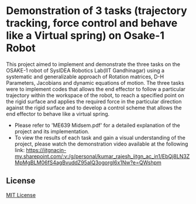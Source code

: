 # Demonstration of 3 tasks (trajectory tracking, force control and behave like a Virtual spring) on Osake-1 Robot
This project aimed to implement and demonstrate the three tasks on the OSAKE-1 robot of SysIDEA Robotics Lab(IIT Gandhinagar) using a systematic and generalizable approach of Rotation matrices, D-H Parameters, Jacobians and dynamic equations of motion. The three tasks were to implement codes that allows the end effector to follow a particular trajectory within the workspace of the robot, to reach a specified point on the rigid surface and applies the required force in the particular direction against the rigid surface and to develop a control scheme that allows the end effector to behave like a virtual spring.
- Please refer to 'ME639 Midsem.pdf' for a detailed explanation of the project and its implementation.
- To view the results of each task and gain a visual understanding of the project, please watch the demonstration video available at the following link: https://iitgnacin-my.sharepoint.com/:v:/g/personal/kumar_rajesh_iitgn_ac_in1/EbQj8LN3ZMpMgBLM06fS4agBvuddZ95aIQ3ogorgI6x1Nw?e=QWshpm

## License
[MIT License](LICENSE)